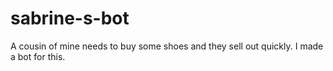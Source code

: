 # sabrine-s-bot
A cousin of mine needs to buy some shoes and they sell out quickly. I made a bot for this.
